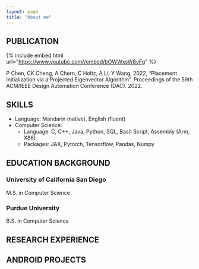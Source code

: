 ```yaml
---
layout: page
title: "About me"
---
```

## PUBLICATION

{% include embed.html url="https://www.youtube.com//embed/bOWWxsW8vFg" %}

P Chen, CK Cheng, A Chern, C Holtz, A Li, Y Wang, 2022, “Placement Initialization via a Projected Eigenvector Algorithm”. Proceedings of the 59th ACM/IEEE Design Automation Conference (DAC). 2022.

## SKILLS
* Language: Mandarin (native), English (fluent)
* Computer Science:
    * Language: C, C++, Java, Python, SQL, Bash Script, Assembly (Arm, X86)
    * Packages: JAX, Pytorch, Tensorflow, Pandas, Numpy

## EDUCATION BACKGROUND
### University of California San Diego
M.S. in Computer Science

### Purdue University
B.S. in Computer Science

## RESEARCH EXPERIENCE

## ANDROID PROJECTS
